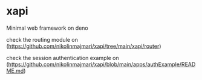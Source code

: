 
# xapi
Minimal web framework on deno 

check the routing module on (https://github.com/nikolinmajmari/xapi/tree/main/xapi/router)

check the session authentication example on (https://github.com/nikolinmajmari/xapi/blob/main/apps/authExample/README.md)



